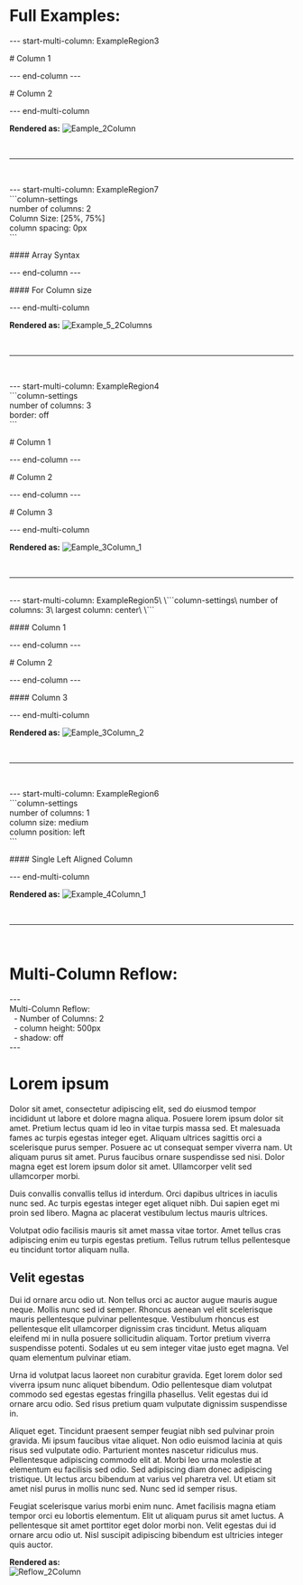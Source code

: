 # **Full Examples:**

--- start-multi-column: ExampleRegion3

\# Column 1

\--- end-column ---

\# Column 2

--- end-multi-column

**Rendered as:**
![Eample_2Column](https://github.com/ckRobinson/multi-column-markdown/blob/master/images/Example_2Column.png?raw=true)

<br>

---

<br>

--- start-multi-column: ExampleRegion7\
\```column-settings\
number of columns: 2\
Column Size: [25%, 75%]\
column spacing: 0px\
\```

\#### Array Syntax

\--- end-column ---

\#### For Column size

--- end-multi-column

**Rendered as:**
![Example_5_2Columns](https://github.com/ckRobinson/multi-column-markdown/blob/master/images/Example_5_2Columns.png?raw=true)

<br> 

---

<br>

--- start-multi-column: ExampleRegion4\
\```column-settings\
number of columns: 3\
border: off\
\```

\# Column 1

\--- end-column ---

\# Column 2

\--- end-column ---

\# Column 3

--- end-multi-column

**Rendered as:**
![Eample_3Column_1](https://github.com/ckRobinson/multi-column-markdown/blob/master/images/Example_3Column_1.png?raw=true)

<br>

---

<br>
--- start-multi-column: ExampleRegion5\
\```column-settings\
number of columns: 3\
largest column: center\
\```

\#### Column 1

\--- end-column ---

\# Column 2

\--- end-column ---

\#### Column 3

--- end-multi-column

**Rendered as:**
![Eample_3Column_2](https://github.com/ckRobinson/multi-column-markdown/blob/master/images/Example_3Column_2.png?raw=true)

<br>

---

<br>

--- start-multi-column: ExampleRegion6\
\```column-settings\
number of columns: 1\
column size: medium\
column position: left\
\```

\#### Single Left Aligned Column 

--- end-multi-column

**Rendered as:**
![Example_4Column_1](https://github.com/ckRobinson/multi-column-markdown/blob/master/images/Example_4Column_1.png?raw=true)

<br>

---

<br>

# Multi-Column Reflow:

\-\-\-\
Multi-Column Reflow:\
&nbsp;&nbsp;\- Number of Columns: 2\
&nbsp;&nbsp;\- column height: 500px\
&nbsp;&nbsp;\- shadow: off\
\-\-\-
# Lorem ipsum 
Dolor sit amet, consectetur adipiscing elit, sed do eiusmod tempor incididunt ut labore et dolore magna aliqua. Posuere lorem ipsum dolor sit amet. Pretium lectus quam id leo in vitae turpis massa sed. Et malesuada fames ac turpis egestas integer eget. Aliquam ultrices sagittis orci a scelerisque purus semper. Posuere ac ut consequat semper viverra nam. Ut aliquam purus sit amet. Purus faucibus ornare suspendisse sed nisi. Dolor magna eget est lorem ipsum dolor sit amet. Ullamcorper velit sed ullamcorper morbi.

Duis convallis convallis tellus id interdum. Orci dapibus ultrices in iaculis nunc sed. Ac turpis egestas integer eget aliquet nibh. Dui sapien eget mi proin sed libero. Magna ac placerat vestibulum lectus mauris ultrices. 

Volutpat odio facilisis mauris sit amet massa vitae tortor. Amet tellus cras adipiscing enim eu turpis egestas pretium. Tellus rutrum tellus pellentesque eu tincidunt tortor aliquam nulla.


## Velit egestas 
Dui id ornare arcu odio ut. Non tellus orci ac auctor augue mauris augue neque. Mollis nunc sed id semper. Rhoncus aenean vel elit scelerisque mauris pellentesque pulvinar pellentesque. Vestibulum rhoncus est pellentesque elit ullamcorper dignissim cras tincidunt. Metus aliquam eleifend mi in nulla posuere sollicitudin aliquam. Tortor pretium viverra suspendisse potenti. Sodales ut eu sem integer vitae justo eget magna. Vel quam elementum pulvinar etiam. 

Urna id volutpat lacus laoreet non curabitur gravida. Eget lorem dolor sed viverra ipsum nunc aliquet bibendum. Odio pellentesque diam volutpat commodo sed egestas egestas fringilla phasellus. Velit egestas dui id ornare arcu odio. Sed risus pretium quam vulputate dignissim suspendisse in.

Aliquet eget. Tincidunt praesent semper feugiat nibh sed pulvinar proin gravida. Mi ipsum faucibus vitae aliquet. Non odio euismod lacinia at quis risus sed vulputate odio. Parturient montes nascetur ridiculus mus. Pellentesque adipiscing commodo elit at. Morbi leo urna molestie at elementum eu facilisis sed odio. Sed adipiscing diam donec adipiscing tristique. Ut lectus arcu bibendum at varius vel pharetra vel. Ut etiam sit amet nisl purus in mollis nunc sed. Nunc sed id semper risus. 

Feugiat scelerisque varius morbi enim nunc. Amet facilisis magna etiam tempor orci eu lobortis elementum. Elit ut aliquam purus sit amet luctus. A pellentesque sit amet porttitor eget dolor morbi non. Velit egestas dui id ornare arcu odio ut. Nisl suscipit adipiscing bibendum est ultricies integer quis auctor.


**Rendered as:**\
![Reflow_2Column](https://github.com/ckRobinson/multi-column-markdown/blob/master/images/Reflow_2Column.png?raw=true)

<br>